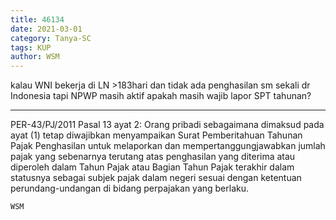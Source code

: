 ```yaml
---
title: 46134
date: 2021-03-01
category: Tanya-SC
tags: KUP
author: WSM
---
```


kalau WNI bekerja di LN >183hari dan tidak ada penghasilan sm sekali dr Indonesia tapi NPWP masih aktif apakah masih wajib lapor SPT tahunan?

---

PER-43/PJ/2011 Pasal 13 ayat 2: Orang pribadi sebagaimana dimaksud pada ayat (1) tetap diwajibkan menyampaikan Surat Pemberitahuan Tahunan Pajak Penghasilan untuk melaporkan dan mempertanggungjawabkan jumlah pajak yang sebenarnya terutang atas penghasilan yang diterima atau diperoleh dalam Tahun Pajak atau Bagian Tahun Pajak terakhir dalam statusnya sebagai subjek pajak dalam negeri sesuai dengan ketentuan perundang-undangan di bidang perpajakan yang berlaku.

`WSM`
